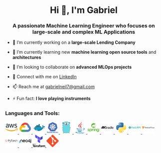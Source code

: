<h1 align="center">Hi 👋, I'm Gabriel</h1>
<h3 align="center" style="margin-bottom: 15px;">A passionate Machine Learning Engineer who focuses on large-scale and complex ML Applications</h3>

- 🔭 I’m currently working on a **large-scale Lending Company**

- 🌱 I’m currently learning new **machine learning open source tools** and **architectures**

- 👯 I’m looking to collaborate on **advanced MLOps projects**


- 💬 Connect with me on [LinkedIn](https://www.linkedin.com/in/gabriel/)

- 📫 Reach me at gabrielneil7@gmail.com

- ⚡ Fun fact: **I love playing instruments**

<h3 align="left">Languages and Tools:</h3>
<p align="left"> 
  <a href="https://aws.amazon.com/" target="_blank">
    <img src="https://raw.githubusercontent.com/devicons/devicon/master/icons/amazonwebservices/amazonwebservices-original-wordmark.svg" alt="aws" width="40" height="40"/>
  </a>
    <a href="https://cloud.google.com/" target="_blank">
    <img src="https://raw.githubusercontent.com/devicons/devicon/master/icons/googlecloud/googlecloud-original.svg" alt="gcp" width="40" height="40"/>
  </a>
    <a href="https://www.docker.com/" target="_blank">
    <img src="https://raw.githubusercontent.com/devicons/devicon/master/icons/docker/docker-original.svg" alt="docker" width="40" height="40"/>
  </a>
    <a href="https://kubernetes.io/" target="_blank">
    <img src="https://raw.githubusercontent.com/devicons/devicon/master/icons/kubernetes/kubernetes-plain-wordmark.svg" alt="kubernetes" width="40" height="40"/>
  </a>
    <a href="https://go.dev/" target="_blank">
    <img src="https://raw.githubusercontent.com/devicons/devicon/master/icons/go/go-original.svg" alt="go" width="40" height="40"/>
  </a>
    <a href="https://www.java.com/en/" target="_blank">
    <img src="https://raw.githubusercontent.com/devicons/devicon/master/icons/java/java-original.svg" alt="java" width="40" height="40"/>
  </a>
    <a href="https://spring.io/" target="_blank">
    <img src="https://raw.githubusercontent.com/devicons/devicon/master/icons/spring/spring-original-wordmark.svg" alt="spring" width="40" height="40"/>
  </a>
    <a href="https://gradle.org/" target="_blank">
    <img src="https://raw.githubusercontent.com/devicons/devicon/master/icons/gradle/gradle-plain-wordmark.svg" alt="" width="40" height="40"/>
  </a>
    <a href="https://www.python.org/" target="_blank">
    <img src="https://raw.githubusercontent.com/devicons/devicon/master/icons/python/python-original.svg" alt="python" width="40" height="40"/>
  </a>
    <a href="https://fastapi.tiangolo.com/" target="_blank">
    <img src="https://raw.githubusercontent.com/devicons/devicon/master/icons/fastapi/fastapi-original-wordmark.svg" alt="fastapi" width="40" height="40"/>
  </a>
    <a href="https://www.tensorflow.org/" target="_blank">
    <img src="https://raw.githubusercontent.com/devicons/devicon/master/icons/tensorflow/tensorflow-original-wordmark.svg" alt="tensorflow" width="40" height="40"/>
  </a>
    <a href="https://pytorch.org/" target="_blank">
    <img src="https://raw.githubusercontent.com/devicons/devicon/master/icons/pytorch/pytorch-original-wordmark.svg" alt="pytorch" width="40" height="40"/>
  </a>
    <a href="https://neo4j.com/" target="_blank">
    <img src="https://raw.githubusercontent.com/devicons/devicon/master/icons/neo4j/neo4j-original-wordmark.svg" alt="neo4j" width="40" height="40"/>
  </a>
    <a href="https://www.terraform.io/" target="_blank">
    <img src="https://raw.githubusercontent.com/devicons/devicon/master/icons/terraform/terraform-original-wordmark.svg" alt="terraform" width="40" height="40"/>
  </a>
    <a href="https://git-scm.com/" target="_blank">
    <img src="https://raw.githubusercontent.com/devicons/devicon/master/icons/git/git-original.svg" alt="git" width="40" height="40"/>
  </a>
</p>
